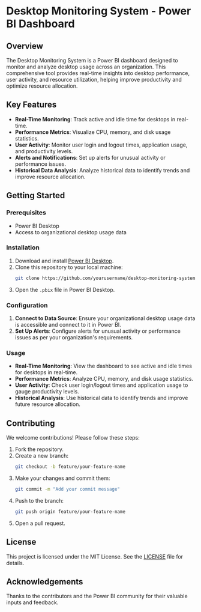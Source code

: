 # Desktop Monitoring System - Power BI Dashboard

## Overview

The Desktop Monitoring System is a Power BI dashboard designed to monitor and analyze desktop usage across an organization. This comprehensive tool provides real-time insights into desktop performance, user activity, and resource utilization, helping improve productivity and optimize resource allocation.

## Key Features

- **Real-Time Monitoring**: Track active and idle time for desktops in real-time.
- **Performance Metrics**: Visualize CPU, memory, and disk usage statistics.
- **User Activity**: Monitor user login and logout times, application usage, and productivity levels.
- **Alerts and Notifications**: Set up alerts for unusual activity or performance issues.
- **Historical Data Analysis**: Analyze historical data to identify trends and improve resource allocation.

## Getting Started

### Prerequisites

- Power BI Desktop
- Access to organizational desktop usage data

### Installation

1. Download and install [Power BI Desktop](https://powerbi.microsoft.com/desktop/).
2. Clone this repository to your local machine:
    ```bash
    git clone https://github.com/yourusername/desktop-monitoring-system.git
    ```
3. Open the `.pbix` file in Power BI Desktop.

### Configuration

1. **Connect to Data Source**: Ensure your organizational desktop usage data is accessible and connect to it in Power BI.
2. **Set Up Alerts**: Configure alerts for unusual activity or performance issues as per your organization's requirements.

### Usage

- **Real-Time Monitoring**: View the dashboard to see active and idle times for desktops in real-time.
- **Performance Metrics**: Analyze CPU, memory, and disk usage statistics.
- **User Activity**: Check user login/logout times and application usage to gauge productivity levels.
- **Historical Analysis**: Use historical data to identify trends and improve future resource allocation.

## Contributing

We welcome contributions! Please follow these steps:

1. Fork the repository.
2. Create a new branch:
    ```bash
    git checkout -b feature/your-feature-name
    ```
3. Make your changes and commit them:
    ```bash
    git commit -m "Add your commit message"
    ```
4. Push to the branch:
    ```bash
    git push origin feature/your-feature-name
    ```
5. Open a pull request.

## License

This project is licensed under the MIT License. See the [LICENSE](LICENSE) file for details.

## Acknowledgements

Thanks to the contributors and the Power BI community for their valuable inputs and feedback.
